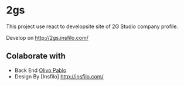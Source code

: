# 2gs
This project use react to developsite site of 2G Studio company profile.

Develop on http://2gs.insfilo.com/

## Colaborate with
- Back End [Olivo Pablo](https://twitter.com/olivopablo)
- Design By [Insfilo] http://insfilo.com/

